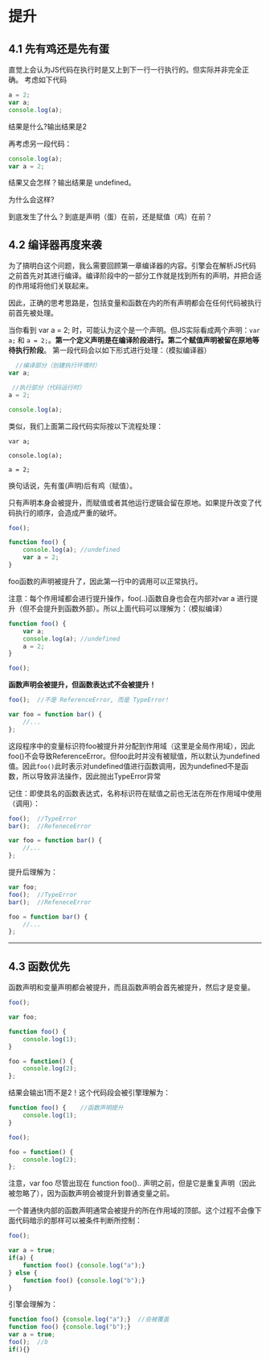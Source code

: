 # 提升

## 4.1 先有鸡还是先有蛋

直觉上会认为JS代码在执行时是又上到下一行一行执行的。但实际并非完全正确。
考虑如下代码
```js
a = 2;
var a;
console.log(a);
```

结果是什么?输出结果是2

再考虑另一段代码：
```js
console.log(a);     
var a = 2;
```
结果又会怎样？输出结果是 undefined。

为什么会这样?

到底发生了什么？到底是声明（蛋）在前，还是赋值（鸡）在前？

## 4.2 编译器再度来袭

为了搞明白这个问题，我么需要回顾第一章编译器的内容。引擎会在解析JS代码之前首先对其进行编译。编译阶段中的一部分工作就是找到所有的声明，并把合适的作用域将他们关联起来。

因此，正确的思考思路是，包括变量和函数在内的所有声明都会在任何代码被执行前首先被处理。

当你看到 var a = 2; 时，可能认为这个是一个声明。但JS实际看成两个声明：`var a;` 和 `a = 2;`。**第一个定义声明是在编译阶段进行。第二个赋值声明被留在原地等待执行阶段**。
第一段代码会以如下形式进行处理：（模拟编译器）
```js
  //编译部分（创建执行环境时）
var a;

 //执行部分（代码运行时）
a = 2;

console.log(a);
```

类似，我们上面第二段代码实际按以下流程处理：
```JS
var a;

console.log(a);

a = 2;

```

换句话说，先有蛋(声明)后有鸡（赋值）。

只有声明本身会被提升，而赋值或者其他运行逻辑会留在原地。如果提升改变了代码执行的顺序，会造成严重的破坏。

```js
foo();

function foo() {
    console.log(a); //undefined
    var a = 2;
}
```

foo函数的声明被提升了，因此第一行中的调用可以正常执行。

注意：每个作用域都会进行提升操作，foo(..)函数自身也会在内部对var a 进行提升（但不会提升到函数外部）。所以上面代码可以理解为：（模拟编译）
```js
function foo() {
    var a;
    console.log(a); //undefined
    a = 2;
}

foo();
```

**函数声明会被提升，但函数表达式不会被提升！**
```js
foo();  //不是 ReferenceError, 而是 TypeError!

var foo = function bar() {
    //...
};
```

这段程序中的变量标识符foo被提升并分配到作用域（这里是全局作用域），因此foo()不会导致ReferenceError。但foo此时并没有被赋值，所以默认为undefined值。因此`foo()`此时表示对undefined值进行函数调用，因为undefined不是函数，所以导致非法操作，因此抛出TypeError异常

记住：即使具名的函数表达式，名称标识符在赋值之前也无法在所在作用域中使用（调用）：
```js
foo();  //TypeError
bar();  //RefeneceError

var foo = function bar() {
    //...
};

```

提升后理解为：
```js
var foo;
foo();  //TypeError
bar();  //RefeneceError

foo = function bar() {
    //...
};
```

----

## 4.3 函数优先

函数声明和变量声明都会被提升，而且函数声明会首先被提升，然后才是变量。
```js 
foo();

var foo;

function foo() {
    console.log(1);
}

foo = function() {
    console.log(2);
};
```
结果会输出1而不是2！这个代码段会被引擎理解为：
```js
function foo() {    //函数声明提升
    console.log(1);
}

foo();

foo = function() {
    console.log(2);
};
```

注意，var foo 尽管出现在 function foo().. 声明之前，但是它是重复声明（因此被忽略了），因为函数声明会被提升到普通变量之前。

一个普通快内部的函数声明通常会被提升的所在作用域的顶部。这个过程不会像下面代码暗示的那样可以被条件判断所控制：
```js
foo();

var a = true;
if(a) {
    function foo() {console.log("a");}
} else {
    function foo() {console.log("b");}
}
```

引擎会理解为：

```js
function foo() {console.log("a");}  //会被覆盖
function foo() {console.log("b");}  
var a = true;
foo();  //b
if(){}
```